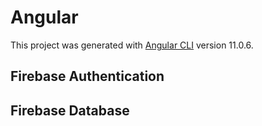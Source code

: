 # Angular

This project was generated with [Angular CLI](https://github.com/angular/angular-cli) version 11.0.6.

## Firebase Authentication



## Firebase Database